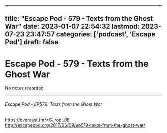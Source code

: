 
---
title: "Escape Pod - 579 - Texts from the Ghost War"
date: 2023-01-07 22:54:32
lastmod: 2023-07-23 23:47:57
categories: ['podcast', 'Escape Pod']
draft: false
---


# Escape Pod - 579 - Texts from the Ghost War

No notes recorded

- - -
###### Escape Pod - EP579: Texts from the Ghost War

https://overcast.fm/+GJropi_0E  
http://escapepod.org/2017/06/09/ep579-texts-from-the-ghost-war/

<!-- #public #podcast #Escape Pod# -->

<!-- {BearID:AD4758BE-BBFB-4F23-8F86-6A83E245BF20-28016-00002D97D4E6CCE2} -->
